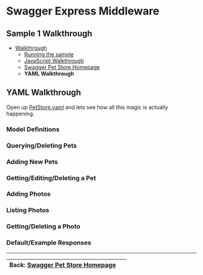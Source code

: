 Swagger Express Middleware
============================


Sample 1 Walkthrough
--------------------------
* [Walkthrough](walkthrough1.md)
    + [Running the sample](walkthrough1.md#running-the-sample)
    + [JavaScript Walkthrough](javascript.md)
    + [Swagger Pet Store Homepage](html.md)
    + __YAML Walkthrough__


YAML Walkthrough
--------------------------
Open up [PetStore.yaml](../../samples/PetStore.yaml) and lets see how all this magic is actually happening.

### Model Definitions

### Querying/Deleting Pets

### Adding New Pets

### Getting/Editing/Deleting a Pet

### Adding Photos

### Listing Photos

### Getting/Deleting a Photo

### Default/Example Responses



-------------------------------------------------------------------------------------------------
| Back: [Swagger Pet Store Homepage](html.md)   | &nbsp;                                        |
|:----------------------------------------------|----------------------------------------------:|
